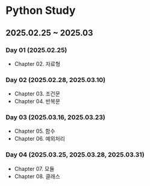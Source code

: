 # Python Study

## 2025.02.25 ~ 2025.03

### Day 01 (2025.02.25)
- Chapter 02. 자료형

### Day 02 (2025.02.28, 2025.03.10)
- Chapter 03. 조건문
- Chapter 04. 반복문

### Day 03 (2025.03.16, 2025.03.23)
- Chapter 05. 함수
- Chapter 06. 예외처리

### Day 04 (2025.03.25, 2025.03.28, 2025.03.31)
- Chapter 07. 모듈
- Chapter 08. 클래스